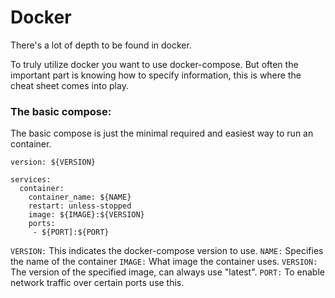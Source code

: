 # Docker

There's a lot of depth to be found in docker.

To truly utilize docker you want to use docker-compose.
But often the important part is knowing how to specify information, this is where the cheat sheet comes into play.

### The basic compose:

The basic compose is just the minimal required and easiest way to run an container.


```
version: ${VERSION}

services:
  container:
    container_name: ${NAME}
    restart: unless-stopped
    image: ${IMAGE}:${VERSION}
    ports:
     - ${PORT]:${PORT}
```

`VERSION:` This indicates the docker-compose version to use.
`NAME:` Specifies the name of the container
`IMAGE:` What image the container uses.
`VERSION:` The version of the specified image, can always use "latest".
`PORT:` To enable network traffic over certain ports use this.
